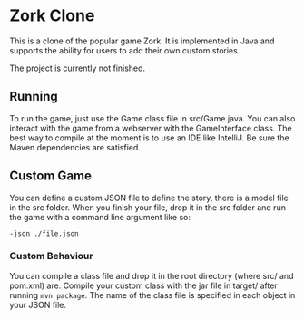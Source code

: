 # Zork Clone

This is a clone of the popular game Zork. It is implemented in Java and supports the ability for users to add
their own custom stories.

The project is currently not finished.

## Running

To run the game, just use the Game class file in src/Game.java. You can also interact with the game from a webserver with the
GameInterface class. The best way to compile at the moment is to use an IDE like IntelliJ. Be sure the Maven
dependencies are satisfied.

## Custom Game

You can define a custom JSON file to define the story, there is a model file in the src folder. When you finish your
file, drop it in the src folder and run the game with a command line argument like so:

```-json ./file.json```

### Custom Behaviour

You can compile a class file and drop it in the root directory (where src/ and pom.xml) are. Compile your custom class
with the jar file in target/ after running ```mvn package```. The name of the class file is specified in each object in
your JSON file.
